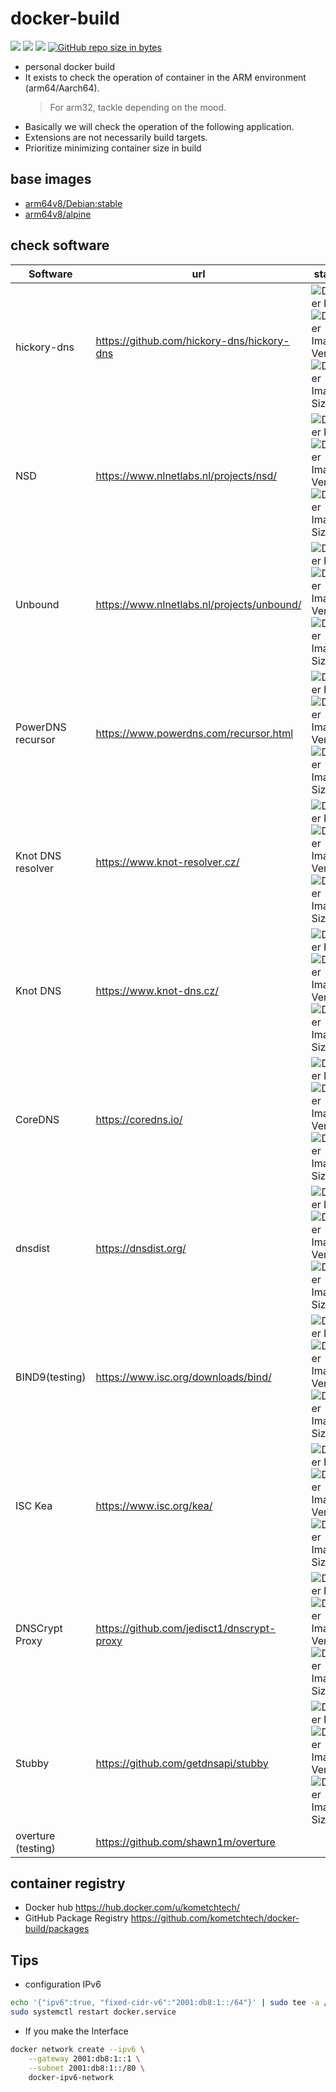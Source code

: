 # docker-build

![](https://img.shields.io/github/commit-activity/y/kometchtech/docker-build.svg?style=popout-square)
![](https://img.shields.io/github/last-commit/kometchtech/docker-build.svg?style=popout-square)
![](https://img.shields.io/github/repo-size/kometchtech/docker-build.svg?style=popout-square)
[![GitHub repo size in bytes](https://img.shields.io/github/repo-size/badges/shields.svg)](https://github.com/kometchtech/docker-build)

- personal docker build
- It exists to check the operation of container in the ARM environment (arm64/Aarch64).
  > For arm32, tackle depending on the mood.
- Basically we will check the operation of the following application.
- Extensions are not necessarily build targets.
- Prioritize minimizing container size in build

## base images

- [arm64v8/Debian:stable](https://hub.docker.com/r/arm64v8/debian/)
- [arm64v8/alpine](https://hub.docker.com/r/arm64v8/alpine/)

## check software

| Software                         | url    | status   |
| -------------------------------- | ---|------------------------------------------------------ |
| hickory-dns | <https://github.com/hickory-dns/hickory-dns> | ![Docker Pulls](https://img.shields.io/docker/pulls/kometchtech/hickory-dns)![Docker Image Version](https://img.shields.io/docker/v/kometchtech/hickory-dns) ![Docker Image Size](https://img.shields.io/docker/image-size/kometchtech/hickory-dns) |
| NSD                              | <https://www.nlnetlabs.nl/projects/nsd/>               | ![Docker Pulls](https://img.shields.io/docker/pulls/kometchtech/nsd) ![Docker Image Version](https://img.shields.io/docker/v/kometchtech/nsd)      ![Docker Image Size](https://img.shields.io/docker/image-size/kometchtech/nsd) |
| Unbound                          | <https://www.nlnetlabs.nl/projects/unbound/>           | ![Docker Pulls](https://img.shields.io/docker/pulls/kometchtech/unbound) ![Docker Image Version](https://img.shields.io/docker/v/kometchtech/unbound)     ![Docker Image Size](https://img.shields.io/docker/image-size/kometchtech/unbound)|
| PowerDNS recursor                | <https://www.powerdns.com/recursor.html>               | ![Docker Pulls](https://img.shields.io/docker/pulls/kometchtech/pdnsrec)![Docker Image Version](https://img.shields.io/docker/v/kometchtech/pdnsrec)     ![Docker Image Size](https://img.shields.io/docker/image-size/kometchtech/pdnsrec)|
| Knot DNS resolver                | <https://www.knot-resolver.cz/>                        | ![Docker Pulls](https://img.shields.io/docker/pulls/kometchtech/kresd) ![Docker Image Version](https://img.shields.io/docker/v/kometchtech/kresd) ![Docker Image Size](https://img.shields.io/docker/image-size/kometchtech/kresd) |
| Knot DNS                         | <https://www.knot-dns.cz/>                             | ![Docker Pulls](https://img.shields.io/docker/pulls/kometchtech/knot)  ![Docker Image Version](https://img.shields.io/docker/v/kometchtech/knot)   ![Docker Image Size](https://img.shields.io/docker/image-size/kometchtech/knot) |
| CoreDNS                | <https://coredns.io/>                                  | ![Docker Pulls](https://img.shields.io/docker/pulls/kometchtech/coredns) ![Docker Image Version](https://img.shields.io/docker/v/kometchtech/coredns) ![Docker Image Size](https://img.shields.io/docker/image-size/kometchtech/coredns)  |
| dnsdist                          | <https://dnsdist.org/>                                 | ![Docker Pulls](https://img.shields.io/docker/pulls/kometchtech/dnsdist) ![Docker Image Version](https://img.shields.io/docker/v/kometchtech/dnsdist)    ![Docker Image Size](https://img.shields.io/docker/image-size/kometchtech/dnsdist) |
| BIND9(testing)               | <https://www.isc.org/downloads/bind/>                  | ![Docker Pulls](https://img.shields.io/docker/pulls/kometchtech/bind) ![Docker Image Version](https://img.shields.io/docker/v/kometchtech/bind)                  ![Docker Image Size](https://img.shields.io/docker/image-size/kometchtech/bind)  |
| ISC Kea | <https://www.isc.org/kea/> | ![Docker Pulls](https://img.shields.io/docker/pulls/kometchtech/kea) ![Docker Image Version](https://img.shields.io/docker/v/kometchtech/kea) ![Docker Image Size](https://img.shields.io/docker/image-size/kometchtech/kea) |
| DNSCrypt Proxy                   | <https://github.com/jedisct1/dnscrypt-proxy>           | ![Docker Pulls](https://img.shields.io/docker/pulls/kometchtech/dnscrypt-proxy) ![Docker Image Version](https://img.shields.io/docker/v/kometchtech/dnscrypt-proxy)     ![Docker Image Size](https://img.shields.io/docker/image-size/kometchtech/dnscrypt-proxy)|
| Stubby                           | <https://github.com/getdnsapi/stubby>                  | ![Docker Pulls](https://img.shields.io/docker/pulls/kometchtech/stubby) ![Docker Image Version](https://img.shields.io/docker/v/kometchtech/stubby)                ![Docker Image Size](https://img.shields.io/docker/image-size/kometchtech/stubby)|
| overture (testing) | <https://github.com/shawn1m/overture> | | 


## container registry

- Docker hub <https://hub.docker.com/u/kometchtech/>
- GitHub Package Registry <https://github.com/kometchtech/docker-build/packages>


## Tips

- configuration IPv6

```bash
echo '{"ipv6":true, "fixed-cidr-v6":"2001:db8:1::/64"}' | sudo tee -a /etc/docker/daemon.json
sudo systemctl restart docker.service
```

- If you make the Interface

```bash
docker network create --ipv6 \
    --gateway 2001:db8:1::1 \
    --subnet 2001:db8:1::/80 \
    docker-ipv6-network
```

